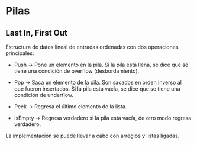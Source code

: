 # Pilas
## Last In, First Out

Estructura de datos lineal de entradas ordenadas con dos operaciones principales:

- Push -> Pone un elemento en la pila. Si la pila está llena, se dice que se tiene una condición de overflow (desbordamiento).

- Pop -> Saca un elemento de la pila. Son sacados en orden inverso al que fueron insertados. Si la pila esta vacía, se dice que se tiene una condición de underflow.

- Peek -> Regresa el último elemento de la lista.

- isEmpty -> Regresa verdadero si la pila está vacía, de otro modo regresa verdadero.

La implementación se puede llevar a cabo con arreglos y listas ligadas.